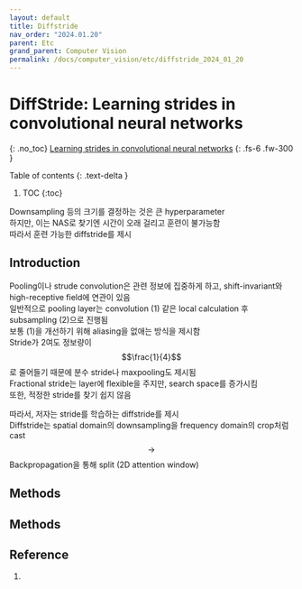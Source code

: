 ```yaml
---
layout: default
title: Diffstride
nav_order: "2024.01.20"
parent: Etc
grand_parent: Computer Vision
permalink: /docs/computer_vision/etc/diffstride_2024_01_20
---
```


# **DiffStride: Learning strides in convolutional neural networks**
{: .no_toc}
[Learning strides in convolutional neural networks](https://arxiv.org/abs/2202.01653)
{: .fs-6 .fw-300 }

Table of contents
{: .text-delta }
1. TOC
{:toc}

Downsampling 등의 크기를 결정하는 것은 큰 hyperparameter <br>
하지만, 이는 NAS로 찾기엔 시간이 오래 걸리고 훈련이 불가능함 <br>
따라서 훈련 가능한 diffstride를 제시

## **Introduction**
Pooling이나 strude convolution은 관련 정보에 집중하게 하고, shift-invariant와 high-receptive field에 연관이 있음 <br>
일반적으로 pooling layer는 convolution (1) 같은 local calculation 후 subsampling (2)으로 진행됨 <br>
보통 (1)을 개선하기 위해 aliasing을 없애는 방식을 제시함 <br>
Stride가 2여도 정보량이 $$\frac{1}{4}$$로 줄어들기 때문에 분수 stride나 maxpooling도 제시됨 <br>
Fractional stride는 layer에 flexible을 주지만, search space를 증가시킴 <br>
또한, 적정한 stride를 찾기 쉽지 않음 <br>

따라서, 저자는 stride를 학습하는 diffstride를 제시 <br>
Diffstride는 spatial domain의 downsampling을 frequency domain의 crop처럼 cast <br>
$$\rightarrow$$ Backpropagation을 통해 split (2D attention window)

## **Methods**



## **Methods**

## **Reference**
1. 